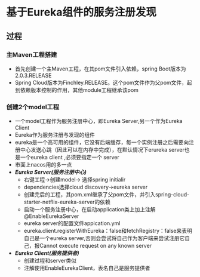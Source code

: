 # 基于Eureka组件的服务注册发现

## 过程
### 主Maven工程搭建
+ 首先创建一个主Maven工程，在其pom文件引入依赖，spring Boot版本为2.0.3.RELEASE
+ Spring Cloud版本为Finchley.RELEASE。这个pom文件作为父pom文件，起到依赖版本控制的作用，其他module工程继承该pom
### 创建2个model工程
+ 一个model工程作为服务注册中心，即Eureka Server,另一个作为Eureka Client
+ Eureka作为服务注册与发现的组件
+ eureka是一个高可用的组件，它没有后端缓存，每一个实例注册之后需要向注册中心发送心跳（因此可以在内存中完成），在默认情况下erureka server也是一个eureka client ,必须要指定一个 server
+ 市面上nacos用的多一点
+ ***Eureka Server(服务注册中心)***
  + 右键工程->创建model-> 选择spring initialir
  + dependencies选择cloud discovery->eureka server
  + 创建完后的工程，其pom.xml继承了父pom文件，并引入spring-cloud-starter-netflix-eureka-server的依赖
  + 启动一个服务注册中心，在启动application类上加上注解@EnableEurekaServer
  + eureka server的配置文件appication.yml
  + eureka.client.registerWithEureka：false和fetchRegistry：false来表明自己是一个eureka server,否则会尝试将自己作为客户端来尝试注册它自己，报Cannot execute request on any known server
+ ***Eureka Client(服务提供者)***
  + 创建过程和server类似
  + 注解使用EnableEurekaClient，表名自己是服务提供者
  